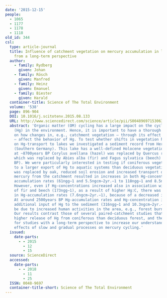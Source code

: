 ```yaml
---
date: '2015-12-15'
people:
  - 1065
  - 1177
  - 1178
  - 1118
old_id: 344
csl:
  type: article-journal
  title: Influence of catchment vegetation on mercury accumulation in lake sediments
    from a long-term perspective
  author:
    - family: Rydberg
      given: Johan
    - family: Rösch
      given: Manfred
    - family: Heinz
      given: Emanuel
    - family: Biester
      given: Harald
  container-title: Science of The Total Environment
  volume: '538'
  page: 896-904
  DOI: 10.1016/j.scitotenv.2015.08.133
  URL: http://www.sciencedirect.com/science/article/pii/S0048969715306355
  abstract: 'Organic matter (OM) cycling has a large impact on the cycling of mercury
    (Hg) in the environment. Hence, it is important to have a thorough understanding
    on how changes in, e.g., catchment vegetation – through its effect on OM cycling
    – affect the behavior of Hg. To test whether shifts in vegetation had an effect
    on Hg-transport to lakes we investigated a sediment record from Herrenwieser See
    (Southern Germany). This lake has a well-defined Holocene vegetation history:
    at ~8700years BP Corylus avellana (hazel) was replaced by Quercus robur (oak),
    which was replaced by Abies alba (fir) and Fagus sylvatica (beech) ~5700years
    BP). We were particularly interested in testing if coniferous vegetation leads
    to a larger export of Hg to aquatic systems than deciduous vegetation. When hazel
    was replaced by oak, reduced soil erosion and increased transport of DOM-bound
    mercury from the catchment resulted in increases in both Hg-concentrations and
    accumulation rates (61ngg−1 and 5.5ngcm−2yr.−1 to 118ngg−1 and 8.5ngcm−2yr.−1).
    However, even if Hg-concentrations increased also in association with the introduction
    of fir and beech (173ngg−1), as a result of higher Hg:C, there was no increase
    in Hg-accumulation rates (7.6ngcm−2yr.−1), because of a decreased input of OM.
    At around 2500years BP Hg-accumulation rates and Hg-concentration indicated an
    additional input of Hg to the sediment (316ngg−1 and 10.3ngcm−2yr.−1), which might
    be due to increased human activities in the area, e.g., forest burning or mining.
    Our results contrast those of several paired-catchment studies that suggest a
    higher release of Hg from coniferous than deciduous forest, and there is a need
    for studies with a long-term perspective to increase our understanding of the
    effects of slow and gradual processes on mercury cycling.'
  issued:
    date-parts:
      - - 2015
        - 12
        - 15
  source: ScienceDirect
  accessed:
    date-parts:
      - - 2018
        - 11
        - 25
  ISSN: 0048-9697
  container-title-short: Science of The Total Environment
---
```

